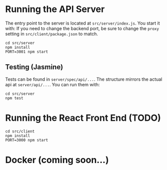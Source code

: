 # Running the API Server
The entry point to the server is located at `src/server/index.js`. You start it with:
If you need to change the backend port, be sure to change the `proxy` setting in `src/client/package.json` to match.

```
cd src/server
npm install
PORT=3001 npm start
```

## Testing (Jasmine)
Tests can be found in `server/spec/api/...`. The structure mirrors the actual api at `server/api/...`. You can run them with:

```
cd src/server
npm test
```

# Running the React Front End (TODO)
```
cd src/client
npm install
PORT=3000 npm start
```

# Docker (coming soon...)